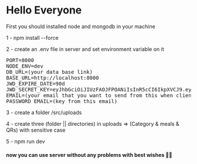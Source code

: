 # Hello Everyone

First you should installed node and mongodb in your machine

1 - npm install --force

2 - create an .env file in server and set environment variable on it

<pre>
PORT=8000
NODE_ENV=dev
DB_URL=(your data base link)
BASE_URL=http://localhost:8000
JWD_EXPIRE_DATE=90d
JWD_SECRET_KEY=eyJhbGciOiJIUzFAOJFPOANiIsInR5cCI6IkpXVCJ9.eyJzdWIiOiIxMjM0NTY3OasdjaoisjdSI6IkpvaG4gRG9lIiwiYWRtaW4iOnRydWV9.TJVA95OrM7E2cBab30RMHrHDcEfxjoYZgeFONFh7HgQ  
EMAIL=(your email that you want to send from this when client click on forgetPassword)
PASSWORD_EMAIL=(key from this email)
</pre>


3 - create a folder /src/uploads

4 - create three (folder || directories) in uploads => (Category & meals & QRs) with sensitive case

5 - npm run dev


#### now you can use server without any problems with best wishes 🤩🎉
